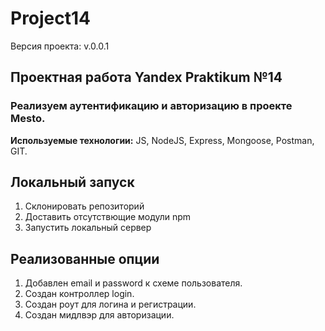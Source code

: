 # Project14

Версия проекта: v.0.0.1

## Проектная работа Yandex Praktikum №14

### Реализуем аутентификацию и авторизацию в проекте Mesto.

__Используемые технологии:__ JS, NodeJS, Express, Mongoose, Postman, GIT.

## Локальный запуск
1. Склонировать репозиторий
2. Доставить отсутствющие модули npm
3. Запустить локальный сервер

## Реализованные опции
1. Добавлен email и password к схеме пользователя.
2. Создан контроллер login.
3. Создан роут для логина и регистрации.
4. Создан мидлвэр для авторизации.
